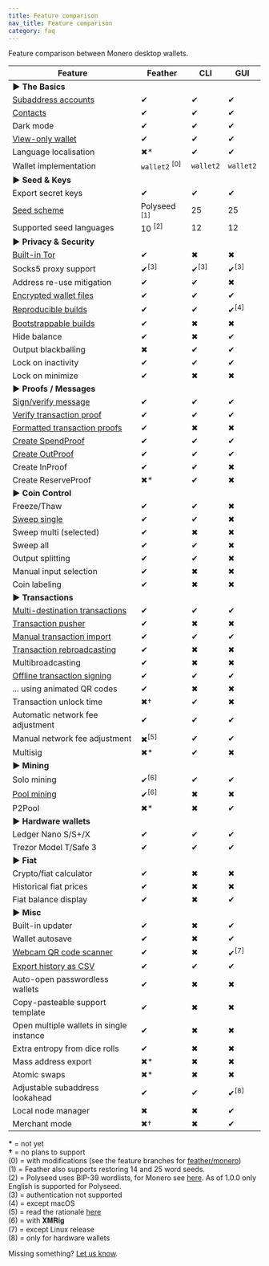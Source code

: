 ```yaml
---
title: Feature comparison
nav_title: Feature comparison
category: faq
---
```


Feature comparison between Monero desktop wallets.

| Feature                                                                                     | Feather                  | CLI             | GUI             |
|---------------------------------------------------------------------------------------------|--------------------------|-----------------|-----------------|
| **► The Basics**                                                                            |
| [Subaddress accounts](switch-subaddress-account)                                            | ✔                        | ✔               | ✔               |
| [Contacts](add-contact)                                                                     | ✔                        | ✔               | ✔               |
| Dark mode                                                                                   | ✔                        | ✔               | ✔               |
| [View-only wallet](create-view-only-wallet)                                                 | ✔                        | ✔               | ✔               |
| Language localisation                                                                       | ✖*                       | ✔               | ✔               |
| Wallet implementation                                                                       | `wallet2` <sup>[0]</sup> | `wallet2`       | `wallet2`       |
| **► Seed & Keys**                                                                           |
| Export secret keys                                                                          | ✔                        | ✔               | ✔               |
| [Seed scheme](seed-scheme)                                                                  | Polyseed <sup>[1]</sup>  | 25              | 25              |
| Supported seed languages                                                                    | 10 <sup>[2]</sup>        | 12              | 12              |
| **► Privacy & Security**                                                                    |
| [Built-in Tor](tor-support)                                                                 | ✔                        | ✖               | ✖               |
| Socks5 proxy support                                                                        | ✔<sup>[3]</sup>          | ✔<sup>[3]</sup> | ✔<sup>[3]</sup> |
| Address re-use mitigation                                                                   | ✔                        | ✔               | ✖               |
| [Encrypted wallet files](wallet-files)                                                      | ✔                        | ✔               | ✔               |
| [Reproducible builds](building-from-source)                                                 | ✔                        | ✔               | ✔<sup>[4]</sup> |
| [Bootstrappable builds](https://github.com/feather-wallet/feather/tree/master/contrib/guix) | ✔                        | ✖               | ✖               |
| Hide balance                                                                                | ✔                        | ✖               | ✔               |
| Output blackballing                                                                         | ✖                        | ✔               | ✔               |
| Lock on inactivity                                                                          | ✔                        | ✔               | ✔               |
| Lock on minimize                                                                            | ✔                        | ✖               | ✖               |
| **► Proofs / Messages**                                                                     |
| [Sign/verify message](sign-verify-message)                                                  | ✔                        | ✔               | ✔               |
| [Verify transaction proof](verify-tx-proof)                                                 | ✔                        | ✔               | ✔               |
| [Formatted transaction proofs](formatted-tx-proofs)                                         | ✔                        | ✖               | ✖               |
| [Create SpendProof](prove-tx-authorship)                                                    | ✔                        | ✔               | ✔               |
| [Create OutProof](prove-payment)                                                            | ✔                        | ✔               | ✔               |
| Create InProof                                                                              | ✔                        | ✔               | ✖               |
| Create ReserveProof                                                                         | ✖*                       | ✔               | ✖               |
| **► Coin Control**                                                                          |
| Freeze/Thaw                                                                                 | ✔                        | ✔               | ✖               |
| [Sweep single](sweep-output)                                                                | ✔                        | ✔               | ✖               |
| Sweep multi (selected)                                                                      | ✔                        | ✖               | ✖               |
| Sweep all                                                                                   | ✔                        | ✔               | ✖               |
| Output splitting                                                                            | ✔                        | ✔               | ✖               |
| Manual input selection                                                                      | ✔                        | ✖               | ✖               |
| Coin labeling                                                                               | ✔                        | ✖               | ✖               |
| **► Transactions**                                                                          |
| [Multi-destination transactions](pay-to-many)                                               | ✔                        | ✔               | ✔               |
| [Transaction pusher](push-tx)                                                               | ✔                        | ✖               | ✖               |
| [Manual transaction import](missing-tx)                                                     | ✔                        | ✔               | ✔               |
| [Transaction rebroadcasting](failed-tx)                                                     | ✔                        | ✖               | ✖               |
| Multibroadcasting                                                                           | ✔                        | ✖               | ✖               |
| [Offline transaction signing](offline-tx-signing)                                           | ✔                        | ✔               | ✔               |
| ... using animated QR codes                                                                 | ✔                        | ✖               | ✖               |
| Transaction unlock time                                                                     | ✖†                       | ✔               | ✖               |
| Automatic network fee adjustment                                                            | ✔                        | ✔               | ✔               |
| Manual network fee adjustment                                                               | ✖<sup>[5]</sup>          | ✔               | ✔               |
| Multisig                                                                                    | ✖*                       | ✔               | ✖               |
| **► Mining**                                                                                |
| Solo mining                                                                                 | ✔<sup>[6]</sup>          | ✔               | ✔               |
| [Pool mining](mining-setup)                                                                 | ✔<sup>[6]</sup>          | ✖               | ✖               |
| P2Pool                                                                                      | ✖*                       | ✖               | ✔               |
| **► Hardware wallets**                                                                      |
| Ledger Nano S/S+/X                                                                          | ✔                        | ✔               | ✔               |
| Trezor Model T/Safe 3                                                                       | ✔                        | ✔               | ✔               |
| **► Fiat**                                                                                  |
| Crypto/fiat calculator                                                                      | ✔                        | ✖               | ✖               |
| Historical fiat prices                                                                      | ✔                        | ✖               | ✖               |
| Fiat balance display                                                                        | ✔                        | ✖               | ✔               |
| **► Misc**                                                                                  |
| Built-in updater                                                                            | ✔                        | ✖               | ✔               |
| Wallet autosave                                                                             | ✔                        | ✖               | ✔               |
| [Webcam QR code scanner](webcam-qr-scanner)                                                 | ✔                        | ✖               | ✔<sup>[7]</sup> |
| [Export history as CSV](export-tx-history)                                                  | ✔                        | ✔               | ✔               |
| Auto-open passwordless wallets                                                              | ✔                        | ✖               | ✖               |
| Copy-pasteable support template                                                             | ✔                        | ✖               | ✖               |
| Open multiple wallets in single instance                                                    | ✔                        | ✖               | ✖               |
| Extra entropy from dice rolls                                                               | ✔                        | ✖               | ✖               |
| Mass address export                                                                         | ✖*                       | ✖               | ✖               |
| Atomic swaps                                                                                | ✖*                       | ✖               | ✖               |
| Adjustable subaddress lookahead                                                             | ✔                        | ✔               | ✔<sup>[8]</sup> |
| Local node manager                                                                          | ✖                        | ✖               | ✔               |
| Merchant mode                                                                               | ✖†                       | ✖               | ✔               |

**\*** = not yet  
**†** = no plans to support  
(0) = with modifications (see the feature branches for [feather/monero](https://github.com/feather-wallet/monero))  
(1) = Feather also supports restoring 14 and 25 word seeds.  
(2) = Polyseed uses BIP-39 wordlists, for Monero see [here](https://github.com/monero-project/monero/tree/master/src/mnemonics). As of 1.0.0 only English is supported for Polyseed.  
(3) = authentication not supported  
(4) = except macOS  
(5) = read the rationale [here](transaction-fee)  
(6) = with 𝐗𝐌𝐑𝐢𝐠  
(7) = except Linux release  
(8) = only for hardware wallets  

Missing something? [Let us know](report-an-issue).
